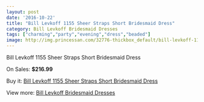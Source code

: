 ```yaml
---
layout: post
date: '2016-10-22'
title: "Bill Levkoff 1155 Sheer Straps Short Bridesmaid Dress"
category: Bill Levkoff Bridesmaid Dresses
tags: ["charming","party","evening","dress","beaded"]
image: http://img.princessan.com/32776-thickbox_default/bill-levkoff-1155-sheer-straps-short-bridesmaid-dress.jpg
---
```

Bill Levkoff 1155 Sheer Straps Short Bridesmaid Dress

On Sales: **$216.99**
<a href="https://www.princessan.com/en/15118-bill-levkoff-1155-sheer-straps-short-bridesmaid-dress.html"><amp-img layout="responsive" width="600" height="600" src="//img.princessan.com/32776-thickbox_default/bill-levkoff-1155-sheer-straps-short-bridesmaid-dress.jpg" alt="Bill Levkoff 1155 Sheer Straps Short Bridesmaid Dress 0" /></a>
<a href="https://www.princessan.com/en/15118-bill-levkoff-1155-sheer-straps-short-bridesmaid-dress.html"><amp-img layout="responsive" width="600" height="600" src="//img.princessan.com/32777-thickbox_default/bill-levkoff-1155-sheer-straps-short-bridesmaid-dress.jpg" alt="Bill Levkoff 1155 Sheer Straps Short Bridesmaid Dress 1" /></a>

Buy it: [Bill Levkoff 1155 Sheer Straps Short Bridesmaid Dress](https://www.princessan.com/en/15118-bill-levkoff-1155-sheer-straps-short-bridesmaid-dress.html "Bill Levkoff 1155 Sheer Straps Short Bridesmaid Dress")

View more: [Bill Levkoff Bridesmaid Dresses](https://www.princessan.com/en/110- "Bill Levkoff Bridesmaid Dresses")